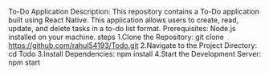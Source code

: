To-Do Application
Description:
This repository contains a To-Do application built using React Native. This application allows users to create, read, update, and delete tasks in a to-do list format.
Prerequisites:
Node.js installed on your machine.
steps
1.Clone the Repository:
git clone https://github.com/rahul54193/Todo.git
2.Navigate to the Project Directory:
cd Todo
3.Install Dependencies:
npm install
4.Start the Development Server:
npm start
